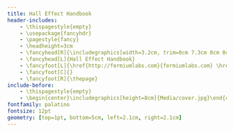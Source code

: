 ```yaml
---
title: Hall Effect Handbook
header-includes:
    - \thispagestyle{empty} 
    - \usepackage{fancyhdr}
    - \pagestyle{fancy}
    - \headheight=3cm
    - \fancyhead[R]{\includegraphics[width=3.2cm, trim=0cm 7.3cm 0cm 0cm]{Media/logo.eps}} 
    - \fancyhead[L]{Hall Effect Handbook}
    - \fancyfoot[L]{\href{http://fermiumlabs.com}{fermiumlabs.com} \href{http://labtrek.it}{labtrek.it} }
    - \fancyfoot[C]{}
    - \fancyfoot[R]{\thepage}
include-before:
    - \thispagestyle{empty}
    - \begin{center}\includegraphics[height=8cm]{Media/cover.jpg}\end{center}
fontfamily: palatino
fontsize: 12pt
geometry: [top=1pt, bottom=5cm, left=2.1cm, right=2.1cm]
---
```


<!--
Copyright (C)  2016  Labtrek & Fermium LABS.
Permission is granted to copy, distribute and/or modify this document
under the terms of the GNU Free Documentation License, Version 1.3
or any later version published by the Free Software Foundation;
with the Invariant Sections being "Authorship", no Front-Cover Texts, and no Back-Cover Texts.
A copy of the license is included in the section entitled "GNU
Free Documentation License".
-->
